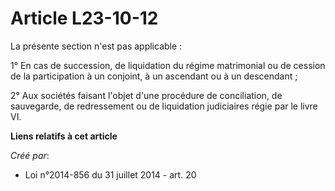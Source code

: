 # Article L23-10-12

La présente section n'est pas applicable : 

1° En cas de succession, de liquidation du régime matrimonial ou de cession de la participation à un conjoint, à un ascendant
ou à un descendant ; 

2° Aux sociétés faisant l'objet d'une procédure de conciliation, de sauvegarde, de redressement ou de liquidation judiciaires
régie par le livre VI.

**Liens relatifs à cet article**

_Créé par_:

  - Loi n°2014-856 du 31 juillet 2014 - art. 20
